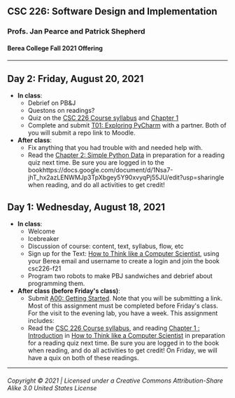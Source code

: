## CSC 226: Software Design and Implementation
### Profs. Jan Pearce and Patrick Shepherd
#### Berea College Fall 2021 Offering

---

## Day 2: Friday, August 20, 2021
  - **In class**:
    - Debrief on PB&J
    - Questons on readings?
    - Quiz on the [CSC 226 Course syllabus](https://docs.google.com/document/d/11M_Z3Veq3Gt_N0JWY7OCuik-kO2NvdeLxc3sU_aOFZM/edit?usp=sharing) and [Chapter 1](https://runestone.academy/runestone/assignments/doAssignment?assignment_id=70793)  
    - Complete and submit [T01: Exploring PyCharm](https://docs.google.com/document/d/1Nsa7-jhT_hx2azLENWMJp3TpXbgey5Y90xvyqPj55JU/edit?usp=sharing) with a partner. Both of you will submit a repo link to Moodle.
  - **After class**:
    - Fix anything that you had trouble with and needed help with.
    - Read the [Chapter 2: Simple Python Data](https://docs.google.com/document/d/1Nsa7-jhT_hx2azLENWMJp3TpXbgey5Y90xvyqPj55JU/edit?usp=sharing) in preparation for a reading quiz next time. Be sure you are logged in to the bookhttps://docs.google.com/document/d/1Nsa7-jhT_hx2azLENWMJp3TpXbgey5Y90xvyqPj55JU/edit?usp=sharingle when reading, and do all activities to get credit! 

## Day 1: Wednesday, August 18, 2021
  - **In class**:
    - Welcome
    - Icebreaker
    - Discussion of course: content, text, syllabus, flow, etc
    - Sign up for the Text: [How to Think like a Computer Scientist](https://runestone.academy), using your Berea email and username to create a login and join the book csc226-f21
    - Program two robots to make PBJ sandwiches and debrief about programming them.
  - **After class (before Friday's class)**:
    - Submit [A00: Getting Started](https://docs.google.com/document/d/13bjnuAz75sbNLxt7T8mCrbus-iWpWOmd1KNC3WyQeMw/edit?usp=sharing). Note that you will be submitting a link.  Most of this assignment must be completed before Friday's class. For the visit to the evening lab, you have a week. This assignment includes:
    - Read the [CSC 226 Course syllabus](https://docs.google.com/document/d/11M_Z3Veq3Gt_N0JWY7OCuik-kO2NvdeLxc3sU_aOFZM/edit?usp=sharing), and reading [Chapter 1 : Introduction](https://runestone.academy/runestone/assignments/doAssignment?assignment_id=70793) in [How to Think like a Computer Scientist](https://runestone.academy/runestone/assignments/doAssignment?assignment_id=70803) in preparation for a reading quiz next time. Be sure you are logged in to the book when reading, and do all activities to get credit! On Friday, we will have a quix on both of these readings. 

---
###### Copyright © 2021 | Licensed under a Creative Commons Attribution-Share Alike 3.0 United States License

